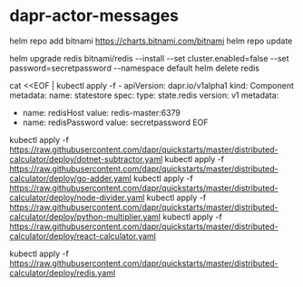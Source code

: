 # dapr-actor-messages


helm repo add bitnami https://charts.bitnami.com/bitnami
helm repo update

helm upgrade redis bitnami/redis --install --set cluster.enabled=false --set password=secretpassword --namespace default
helm delete redis

cat <<EOF | kubectl apply -f -
apiVersion: dapr.io/v1alpha1
kind: Component
metadata:
  name: statestore
spec:
  type: state.redis
  version: v1
  metadata:
  - name: redisHost
    value: redis-master:6379
  - name: redisPassword
    value: secretpassword
EOF

kubectl apply -f https://raw.githubusercontent.com/dapr/quickstarts/master/distributed-calculator/deploy/dotnet-subtractor.yaml
kubectl apply -f https://raw.githubusercontent.com/dapr/quickstarts/master/distributed-calculator/deploy/go-adder.yaml
kubectl apply -f https://raw.githubusercontent.com/dapr/quickstarts/master/distributed-calculator/deploy/node-divider.yaml
kubectl apply -f https://raw.githubusercontent.com/dapr/quickstarts/master/distributed-calculator/deploy/python-multiplier.yaml
kubectl apply -f https://raw.githubusercontent.com/dapr/quickstarts/master/distributed-calculator/deploy/react-calculator.yaml

kubectl apply -f https://raw.githubusercontent.com/dapr/quickstarts/master/distributed-calculator/deploy/redis.yaml

